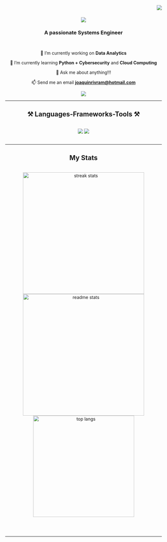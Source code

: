 <img align="right" src="https://visitor-badge.laobi.icu/badge?page_id=joaquinrrr.joaquinrrr" />

<h1 align="center">
    <img src="https://readme-typing-svg.herokuapp.com/?font=Righteous&size=35&center=true&vCenter=true&width=500&height=70&duration=4000&lines=Hi+There!+👋;+I'm+Joaquin+Rivera!;" />
</h1>

<h3 align="center">A passionate Systems Engineer</h3>

<br/>

<div align="center">
 
 🔭 I’m currently working on **Data Analytics**
 
 🌱 I’m currently learning **Python + Cybersecurity** and **Cloud Computing**

💬 Ask me about anything!!!

📫 Send me an email **joaquinrivram@hotmail.com**


 </div>
 
<div align="center"> 
  <a href="https://www.linkedin.com/in/joaquinriveraramos/" target="_blank">
    <img src="https://img.shields.io/badge/LinkedIn-0077B5?style=for-the-badge&logo=linkedin&logoColor=white" target="_blank" />
  </a>
</div>

 <hr/>
 
<h2 align="center">⚒️ Languages-Frameworks-Tools ⚒️</h2>
<br/>
<div align="center">
    <img src="https://skillicons.dev/icons?i=bootstrap,html,css,vscode,github,figma,git,azure" />
    <img src="https://skillicons.dev/icons?i=nodejs,python,javascript,mongodb,mysql,sqlite,php" /><br>
</div>

<br/>
<hr/>

<h2 align="center"> My Stats </h2>
<br>
<div align=center>
  <img width=390 src="https://github-readme-streak-stats.herokuapp.com/?user=joaquinrrr&count_private=true&show_icons=true&theme=react&rank_icon=github&border_radius=10" alt="streak stats"/>
  <img width=390 src="https://github-readme-stats.vercel.app/api?username=joaquinrrr&count_private=true&show_icons=true&theme=react&rank_icon=github&border_radius=10" alt="readme stats" />
  <br/>
  <img width=325 align="center" src="https://github-readme-stats.vercel.app/api/top-langs/?username=joaquinrrr&hide=HTML&langs_count=8&layout=compact&theme=react&border_radius=10&size_weight=0.5&count_weight=0.5&exclude_repo=github-readme-stats" alt="top langs" />
</div>

<br/><br/>



<hr/>

<br/>

<br/>
